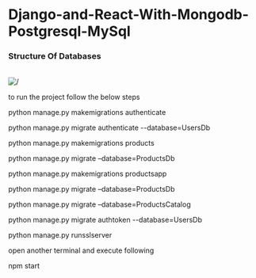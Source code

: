 # Django-and-React-With-Mongodb-Postgresql-MySql

<h3>Structure Of Databases</h3>
<br/>
<img src="https://drive.google.com/file/d/1ZaOj--6CYi2MPKyvsNFXIvEAkqWCfzsz/view?usp=sharing" alt="/"/>

to run the project follow the below steps

python manage.py makemigrations authenticate

python manage.py migrate authenticate --database=UsersDb

python manage.py makemigrations products 

python manage.py migrate –database=ProductsDb

python manage.py makemigrations productsapp

python manage.py migrate –database=ProductsDb

python manage.py migrate –database=ProductsCatalog

python manage.py migrate authtoken --database=UsersDb

python manage.py runsslserver

open another terminal and execute following 

npm start


